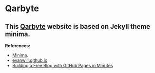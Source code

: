 # Qarbyte

This [Qarbyte](https://ikarthikmb.io) website is based on Jekyll theme minima.
---

**References:**

- [Minima](https://github.com/jekyll/minima).
- [evanwill.github.io](https://evanwill.github.io/go-go-ghpages-b/content/1-intro.html)
- [Building a Free Blog with GitHub Pages in Minutes](https://chadbaldwin.net/2021/03/14/how-to-build-a-sql-blog.html)


